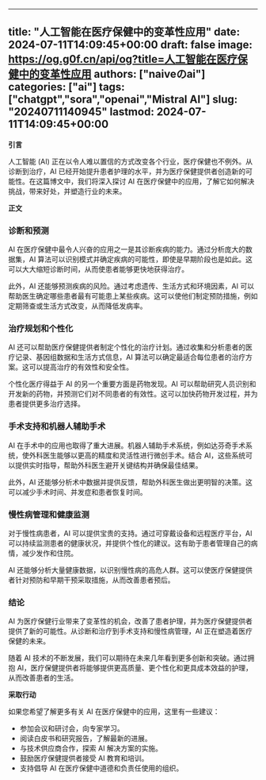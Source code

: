 
---
title: "人工智能在医疗保健中的变革性应用"
date: 2024-07-11T14:09:45+00:00
draft: false
image: https://og.g0f.cn/api/og?title=人工智能在医疗保健中的变革性应用
authors: ["naiveのai"]
categories: ["ai"]
tags: ["chatgpt","sora","openai","Mistral AI"]
slug: "20240711140945"
lastmod: 2024-07-11T14:09:45+00:00
---
**引言**

人工智能 (AI) 正在以令人难以置信的方式改变各个行业，医疗保健也不例外。从诊断到治疗，AI 已经开始提升患者护理的水平，并为医疗保健提供者创造新的可能性。在这篇博文中，我们将深入探讨 AI 在医疗保健中的应用，了解它如何解决挑战，带来好处，并塑造行业的未来。

**正文**

### 诊断和预测

AI 在医疗保健中最令人兴奋的应用之一是其诊断疾病的能力。通过分析庞大的数据集，AI 算法可以识别模式并确定疾病的可能性，即使是早期阶段也是如此。这可以大大缩短诊断时间，从而使患者能够更快地获得治疗。

此外，AI 还能够预测疾病的风险。通过考虑遗传、生活方式和环境因素，AI 可以帮助医生确定哪些患者最有可能患上某些疾病。这可以使他们制定预防措施，例如定期筛查或生活方式改变，从而降低发病率。

### 治疗规划和个性化

AI 还可以帮助医疗保健提供者制定个性化的治疗计划。通过收集和分析患者的医疗记录、基因组数据和生活方式信息，AI 算法可以确定最适合每位患者的治疗方案。这可以提高治疗的有效性和安全性。

个性化医疗得益于 AI 的另一个重要方面是药物发现。AI 可以帮助研究人员识别和开发新的药物，并预测它们对不同患者的有效性。这可以加快药物开发过程，并为患者提供更多治疗选择。

### 手术支持和机器人辅助手术

AI 在手术中的应用也取得了重大进展。机器人辅助手术系统，例如达芬奇手术系统，使外科医生能够以更高的精度和灵活性进行微创手术。结合 AI，这些系统可以提供实时指导，帮助外科医生避开关键结构并确保最佳结果。

此外，AI 还能够分析术中数据并提供反馈，帮助外科医生做出更明智的决策。这可以减少手术时间、并发症和患者恢复时间。

### 慢性病管理和健康监测

对于慢性病患者，AI 可以提供宝贵的支持。通过可穿戴设备和远程医疗平台，AI 可以持续监测患者的健康状况，并提供个性化的建议。这有助于患者管理自己的病情，减少发作和住院。

AI 还能够分析大量健康数据，以识别慢性病的高危人群。这可以使医疗保健提供者针对预防和早期干预采取措施，从而改善患者预后。

### 结论

AI 为医疗保健行业带来了变革性的机会，改善了患者护理，并为医疗保健提供者提供了新的可能性。从诊断和治疗到手术支持和慢性病管理，AI 正在塑造着医疗保健的未来。

随着 AI 技术的不断发展，我们可以期待在未来几年看到更多创新和突破。通过拥抱 AI，医疗保健提供者将能够提供更高质量、更个性化和更具成本效益的护理，从而改善患者的生活。

**采取行动**

如果您希望了解更多有关 AI 在医疗保健中的应用，这里有一些建议：

* 参加会议和研讨会，向专家学习。
* 阅读白皮书和研究报告，了解最新的进展。
* 与技术供应商合作，探索 AI 解决方案的实施。
* 鼓励医疗保健提供者接受 AI 教育和培训。
* 支持倡导 AI 在医疗保健中道德和负责任使用的组织。